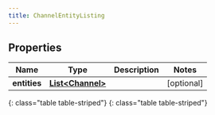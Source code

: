 ```yaml
---
title: ChannelEntityListing
---
```


## Properties

| Name | Type | Description | Notes |
| ------------ | ------------- | ------------- | ------------- |
| **entities** | [**List&lt;Channel&gt;**](Channel.html) |  |  [optional] |
{: class="table table-striped"}
{: class="table table-striped"}


